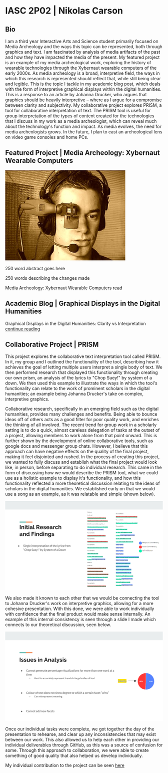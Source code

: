# IASC 2P02 | Nikolas Carson

## Bio

I am a third year Interactive Arts and Science student primarily focused on Media Archeology and the ways this topic can be represented, both through graphics and text. I am fascinated by analysis of media artifacts of the past and how they have impacted the media of the present. My featured project is an example of my media archeological work, exploring the history of wearable technologies through the Xybernaut wearable computers of the early 2000s. As media archeology is a broad, interpretive field, the ways in which this research is represented should reflect that, while still being clear and legible. This is the topic I tackle in my academic blog post, which deals with the form of interpretive graphical displays within the digital humanities. This is a response to an article by Johanna Drucker, who argues that graphics should be heavily interpretive – where as I argue for a compromise between clarity and subjectivity. My collaborative project explores PRISM, a tool for collaborative interpretation of text. The PRISM tool is useful for group interpretation of the types of content created for the technologies that I discuss in my work as a media archeologist, which can reveal much about the technology's function and impact. As media evolves, the need for media archeologists grows. In the future, I plan to cast an archeological lens on video game consoles and home PCs.

## Featured Project | Media Archeology: Xybernaut Wearable Computers

![](images/featuredimage.jpg)

250 word abstract goes here

250 words describing the changes made

Media Archeology: Xybernaut Wearable Computers [read](reveal)

## Academic Blog | Graphical Displays in the Digital Humanities

Graphical Displays in the Digital Humanities: Clarity vs Interpretation [continue reading](blog)


## Collaborative Project | PRISM

This project explores the collaborative text interpretation tool called PRISM. In it, my group and I outlined the functionality of the tool, describing how it achieves the goal of letting multiple users interpret a single body of text. We then performed research that displayed this functionality through creating our own prism, an analysis of the lyrics to "Chop Suey!" by system of a down. We then used this example to illustrate the ways in which the tool's functionality can relate to the work of prominent scholars in the digital humanities; an example being Johanna Drucker's take on complex, interpretive graphics. 

Collaborative research, specifically in an emerging field such as the digital humanities, provides many challenges and benefits. Being able to bounce ideas off of others acts as a good filter for poor quality work, and enriches the thinking of all involved. The recent trend for group work in a scholarly setting is to do a quick, almost careless delegation of tasks at the outset of a project, allowing members to work alone from that point onward. This is further shown by the development of online collaborative tools, such as google docs and messenger group chats. However, I believe that this approach can have negative effects on the quality of the final project, making it feel disjointed and rushed. In the process of creating this project, we wanted to fully discuss and establish what the final project would look like, in person, before separating to do individual research. This came in the form of discussing how we would describe the PRISM tool, what we could use as a holistic example to display it's functionality, and how this functionality reflected a more theoretical discussion relating to the ideas of scholars in the digital humanities. We established early on that we would use a song as an example, as it was relatable and simple (shown below).

![](images/Collab1.png)

We also made it known to each other that we would be connecting the tool to Johanna Drucker's work on interpretive graphics, allowing for a more cohesive presentation. With this done, we were able to work individually with confidence that the final product would make sense internally. An example of this internal consistency is seen through a slide I made which connects to our theoretical discussion, seen below.

![](images/Collab2.png)

Once our individual tasks were complete, we got together the day of the presentation to rehearse, and clear up any inconsistencies that may exist between our work. This also allowed us to help each other in providing our individual deliverables through GitHub, as this was a source of confusion for some. Through this approach to collaboration, we were able to create something of good quality that also helped us develop individually. 

My individual contribution to the project can be seen [here](https://github.com/IascAtBrock/IASC-2P02-TeamPresentations/commit/a11ebcdbb8674180bf9bc7c22f58596be232d693)


